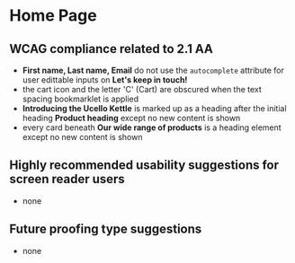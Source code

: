 # Home Page
## WCAG compliance related to 2.1 AA
- **First name, Last name, Email** do not use the `autocomplete` attribute for user edittable inputs on **Let's keep in touch!**
- the cart icon and the letter 'C' (Cart) are obscured when the text spacing bookmarklet is applied
- **Introducing the Ucello Kettle** is marked up as a heading after the initial heading **Product heading** except no new content is shown
- every card beneath **Our wide range of products** is a heading element except no new content is shown
## Highly recommended usability suggestions for screen reader users
- none
## Future proofing type suggestions
- none

